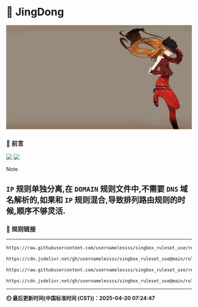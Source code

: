 
# 🧸 JingDong
![](https://raw.githubusercontent.com/usernamelessss/picture-bed/main/images/202504042256831.jpg)
### 📣 前言
![](https://shields.io/badge/-移除重复规则-ff69b4) ![](https://shields.io/badge/-IP&nbsp;规则单独存放不与&nbsp;DOMAIN&nbsp;等混合-green)
> [!NOTE]
**`IP` 规则单独分离,在 `DOMAIN` 规则文件中,不需要 `DNS` 域名解析的,如果和 `IP` 规则混合,导致排列路由规则的时候,顺序不够灵活.**
---

###  🔗 规则链接
---

```url
https://raw.githubusercontent.com/usernamelessss/singbox_ruleset_use/refs/heads/main/rule/JingDong/JingDong_No_IP.json
```

```url
https://cdn.jsdelivr.net/gh/usernamelessss/singbox_ruleset_use@main/rule/JingDong/JingDong_No_IP.json
```

```url
https://raw.githubusercontent.com/usernamelessss/singbox_ruleset_use/refs/heads/main/rule/JingDong/JingDong_No_IP.srs
```

```url
https://cdn.jsdelivr.net/gh/usernamelessss/singbox_ruleset_use@main/rule/JingDong/JingDong_No_IP.srs
```

---
**⏲️ 最后更新时间(中国标准时间 (CST))：2025-04-20 07:24:47**
